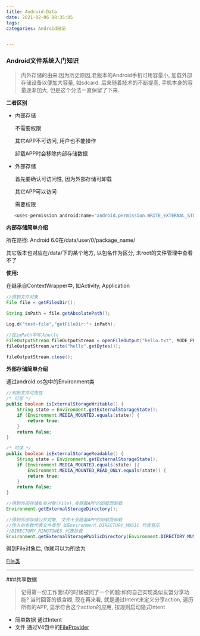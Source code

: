 ```yaml
---
title: Android-Data
date: 2021-02-06 08:35:05
tags:
categories: Android日记


---
```




### Android文件系统入门知识

> 内外存储的由来:因为历史原因,老版本的Android手机可用容量小, 加载外部存储设备以便加大容量, 如sdcard. 后来随着技术的不断提高, 手机本身的容量逐渐加大, 但是这个分法一直保留了下来.

**二者区别**

*   内部存储

    不需要权限

    其它APP不可访问, 用户也不能操作

    卸载APP时会移除内部存储数据

*   外部存储

    首先要确认可访问性, 因为外部存储可卸载

    其它APP可以访问

    需要权限

 ```java
    <uses-permission android:name="android.permission.WRITE_EXTERNAL_STORAGE" />
 ```

**内部存储简单介绍**

所在路径: Android 6.0在/data/user/0/package_name/

其它版本也对应在/data/下的某个地方, 以包名作为区分, 未root的文件管理中查看不了

**使用:**

在继承自ContextWrapper中, 如Activity, Application

```java
//得到文件对象
File file = getFilesDir();

String inPath = file.getAbsolutePath();

Log.d("test-file","getFileDir:"+ inPath);

//在inPath中写入hello
FileOutputStream fileOutputStream = openFileOutput("hello.txt", MODE_PRIVATE);
fileOutputStream.write("hello".getBytes());

fileOutputStream.close();
```

**外部存储简单介绍**

通过android.os包中的Environment类

```java
//判断文件可用性
/* 可写 */
public boolean isExternalStorageWritable() {
    String state = Environment.getExternalStorageState();
    if (Environment.MEDIA_MOUNTED.equals(state)) {
        return true;
    }
    return false;
}

/* 可读 */
public boolean isExternalStorageReadable() {
    String state = Environment.getExternalStorageState();
    if (Environment.MEDIA_MOUNTED.equals(state) ||
        Environment.MEDIA_MOUNTED_READ_ONLY.equals(state)) {
        return true;
    }
    return false;
}

//得到外部存储私有对象(File),会随着APP的卸载而卸载
Environment.getExternalStorageDirectory();

//得到外部存储公共对象, 文件不会随着APP的卸载而卸载
//传入的参数代表文件类型 如Environment.DIRECTORY_MUSIC 代表音乐
//DIRECTORY_RINGTONES 代表铃音
Environment.getExternalStoragePublicDirectory(Environment.DIRECTORY_MUSIC));
```

得到File对象后, 你就可以为所欲为

[File类](https://developer.android.google.cn/reference/java/io/File.html#public-methods)

---
###共享数据
>记得第一份工作面试的时候被问了一个问题:如何自己实现类似友盟分享功能?
当时回答的很含糊, 现在再来看, 就是通过Intent来定义分享action, 遍历所有的APP, 显示符合这个action的应用, 按规则启动隐式Intent
- 简单数据
通过Intent
- 文件
通过V4包中的[FileProvider](https://developer.android.google.cn/reference/androidx/core/content/FileProvider.html)

